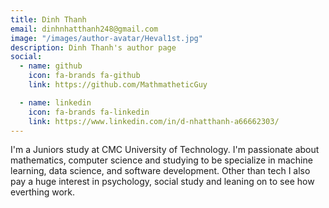 ```yaml
---
title: Dinh Thanh
email: dinhnhatthanh248@gmail.com
image: "/images/author-avatar/Heval1st.jpg"
description: Dinh Thanh's author page
social:
  - name: github
    icon: fa-brands fa-github
    link: https://github.com/MathmatheticGuy

  - name: linkedin
    icon: fa-brands fa-linkedin
    link: https://www.linkedin.com/in/d-nhatthanh-a66662303/
---
```


I'm a Juniors study at CMC University of Technology. I'm passionate about mathematics, computer science and studying to be specialize in machine learning, data science, and software development. Other than tech I also pay a huge interest in psychology, social study and leaning on to see how everthing work. 
